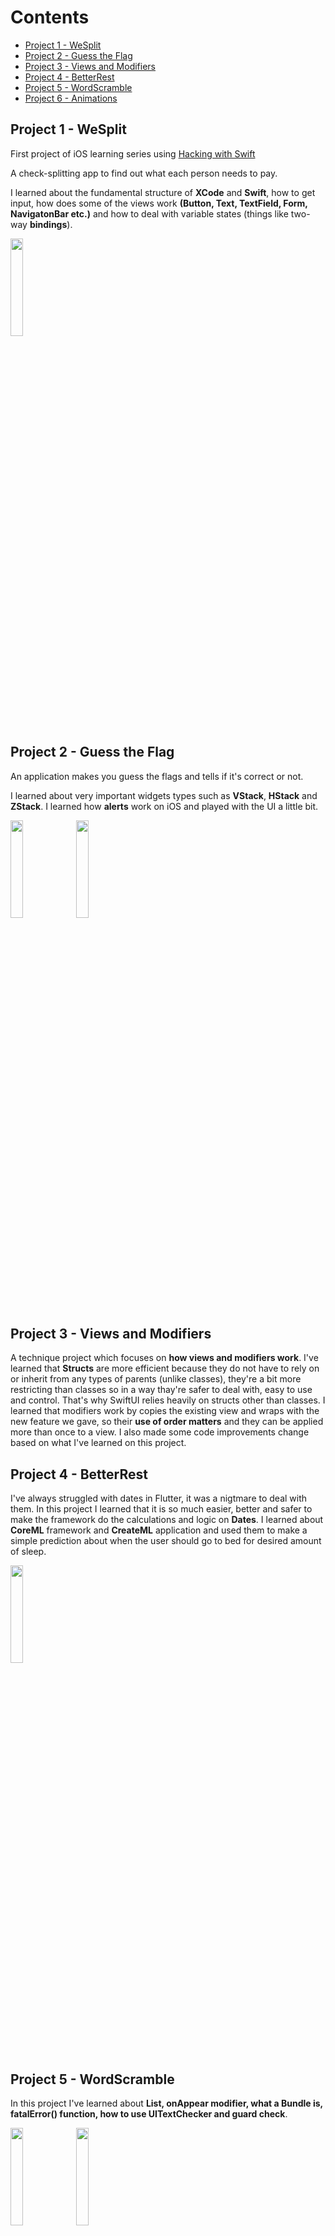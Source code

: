 # Contents
* [Project 1 - WeSplit](#Project-1---WeSplit)
* [Project 2 - Guess the Flag](#Project-2---Guess-the-Flag)
* [Project 3 - Views and Modifiers](#Project-3---Views-and-Modifiers)
* [Project 4 - BetterRest](#project-4---betterrest)
* [Project 5 - WordScramble](#project-5---wordscramble)
* [Project 6 - Animations](#project-6---animations)

## Project 1 - WeSplit

First project of iOS learning series using [Hacking with Swift](hackingwithswift.com)

A check-splitting app to find out what each person needs to pay.

I learned about the fundamental structure of **XCode** and **Swift**, how to get input, how does some of the views work **(Button, Text, TextField, Form, NavigatonBar etc.)** and how to deal with variable states (things like two-way **bindings**).

<img src="https://user-images.githubusercontent.com/55896033/221712511-96774d65-f8f5-4b6c-a759-63503f6e78e4.png" width=20%>

## Project 2 - Guess the Flag

An application makes you guess the flags and tells if it's correct or not.

I learned about very important widgets types such as **VStack**, **HStack** and **ZStack**. I learned how **alerts** work on iOS and played with the UI a little bit.

<img src="https://user-images.githubusercontent.com/55896033/222266783-4c03c801-ab1b-40e7-a4dd-c5de0704b5f2.png" width=20%> <img src="https://user-images.githubusercontent.com/55896033/222266821-9987fec5-c5b2-4dc3-8a93-13c576060d51.png" width=20%>

## Project 3 - Views and Modifiers

A technique project which focuses on **how views and modifiers work**. I've learned that **Structs** are more efficient because they do not have to rely on or inherit from any types of parents (unlike classes), they're a bit more restricting than classes so in a way thay're safer to deal with, easy to use and control. That's why SwiftUI relies heavily on structs other than classes. I learned that modifiers work by copies the existing view and wraps with the new feature we gave, so their **use of order matters** and they can be applied more than once to a view. I also made some code improvements change based on what I've learned on this project.

## Project 4 - BetterRest

I've always struggled with dates in Flutter, it was a nigtmare to deal with them. In this project I learned that it is so much easier, better and safer to make the framework do the calculations and logic on **Dates**. I learned about **CoreML** framework and **CreateML** application and used them to make a simple prediction about when the user should go to bed for desired amount of sleep.

<img src="https://user-images.githubusercontent.com/55896033/222541653-cbc59086-cdd9-4783-81ce-d13b96f8af3f.png" width=20%>

## Project 5 - WordScramble

In this project I've learned about **List, onAppear modifier, what a Bundle is, fatalError() function, how to use UITextChecker and guard check**.

<img src="https://user-images.githubusercontent.com/55896033/222799843-887a2e1c-6d5d-4f2c-aef4-2883233b9706.png" width=20%> <img src="https://user-images.githubusercontent.com/55896033/222800079-54d103fd-d319-46df-a0b8-306195519465.png" width=20%>

## Project 6 - Animations

I learned so much about animations. I'll probably forget about most of them but now I know how and where to look when I got something in my mind about animations. I used to have lots of problems in Flutter when it comes to animations but after this project I think if you can get a grasp of how Swift makes the animations work, it'll be a much easier process.